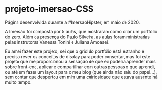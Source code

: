 # projeto-imersao-CSS
Página desenvolvida durante a #ImersaoHipster, em maio de 2020.

A Imersão foi composta por 5 aulas, que mostraram como criar um portfólio do zero.
Além da presença do Paulo Silveira, as aulas foram ministradas pelas instrutoras Vanessa Tonini e Juliana Amoasei.

Eu amei fazer este projeto, sei que o grid do portfólio está estranho e preciso rever os conceitos de display para poder consertar, mas foi este projeto que me proporcionou a sensação de que eu poderia aprender mais sobre front-end, aplicar e compartilhar com outras pessoas o que aprendi, ou até em fazer um layout para o meu blog (que ainda não saiu do papel...), sem contar que despertou em mim uma cuiriosidade que estava ausente há muito tempo.
